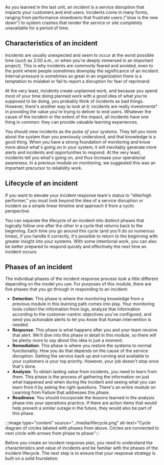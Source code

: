 As you learned in the last unit, an *incident* is a service disruption that impacts your customers and end users. Incidents come in many forms, ranging from performance slowdowns that frustrate users ("slow is the new down") to system crashes that render the service or site completely unavailable for a period of time.

## Characteristics of an incident

Incidents are usually unexpected and seem to occur at the worst possible time (such as 2:00 a.m., or when you're deeply immersed in an important project). This is why incidents are commonly feared and avoided, even to the point where people sometimes downplay the significance of an incident. Internal pressure is sometimes so great in an organization there is a temptation to mislabel or fail to  report a disruption for fear of reprimand.

At the very least, incidents create unplanned work, and because you spend most of your time doing planned work with a good idea of what you're supposed to be doing, you probably think of incidents as bad things. However, there's another way to look at it: incidents are really investments* in providing the value you're trying to deliver to end users. Whatever the cause of the incident or the extent of the impact, all incidents have one thing in common: they can provide valuable learning experiences.

You should view incidents as *the pulse of your systems*. They tell you more about the system than you previously understood, and that knowledge is a good thing. When you have a strong foundation of monitoring and know more about what's going on in your system, it will inevitably generate more alerts and incidents and opportunities to respond. At the very least, incidents tell you what's going on, and thus increase your operational awareness. In a previous module on monitoring, we suggested this was an important precursor to reliability work.

## Lifecycle of an incident

If you want to elevate your incident response team's status to "elite/high performer," you must look beyond the idea of a service disruption or incident as a simple linear timeline and approach it from a cyclic perspective.

You can separate the lifecycle of an incident into distinct phases that logically follow one after the other in a cycle that returns back to the beginning. Each time you go around this cycle (and you'll do so numerous times), if you handle it correctly, it's possible to return to the beginning with greater insight into your systems. With some intentional work, you can also be better prepared to respond quickly and effectively the next time an incident occurs.

## Phases of an incident

The individual phases of the incident response process look a little different depending on the model you use. For purposes of this module, there are five phases that you go through in responding to an incident:

- **Detection**: This phase is where the monitoring knowledge from a previous module in this learning path comes into play. Your monitoring tools collect the information from logs, analyze that information according to the customer-centric objectives you've configured, and send you actionable alerts to let you know that human intervention is needed.
- **Response**: This phase is what happens after you and your team receive that alert. We'll dive into this phase in detail in this module, so there will be plenty more to say about this idea in just a moment.
- **Remediation**: This phase is where you restore the systems to normal functionality. How you do that depends on the cause of the service disruption. Getting the service back up and running and available to your customers is your top priority. However, your job doesn't stop once that's done.
- **Analysis**: To obtain lasting value from incidents, you need to learn from them. This phase is the process of gathering the information on just what happened and when during the incident and seeing what you can learn from it by asking the right questions. There's an entire module on Learning from Failure that addresses this phase.
- **Readiness**: You should incorporate the lessons learned in the analysis phase into your operations practice. If there are action items that would help prevent a similar outage in the future, they would also be part of this phase.

:::image type="content" source="../media/lifecycle.png" alt-text="Cycle diagram of circles labeled with phases from above. Circles are connected to next circle with arrows from phase to phase":::

Before you create an incident response plan, you need to understand the characteristics and value of incidents and be familiar with the phases of the incident lifecycle. The next step is to ensure that your response strategy is built on a solid foundation.
